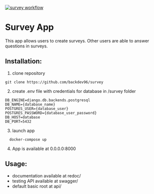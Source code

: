 [![survey workflow](https://github.com/backdev96/survey/workflows/CI/badge.svg)](https://github.com/backdev96/survey/actions)

# Survey App

  This app allows users to create surveys. Other users are able to answer questions in surveys.

## Installation:
  1) clone repository
```
git clone https://github.com/backdev96/survey
```
  2) create .env file with credentials for database in /survey folder
```
DB_ENGINE=django.db.backends.postgresql
DB_NAME={database_name} 
POSTGRES_USER={database_user}  
POSTGRES_PASSWORD={database_user_password}  
DB_HOST=database
DB_PORT=5432
```
  3) launch app
```
  docker-compose up
```
  4) App is available at 0.0.0.0:8000

## Usage:
  - documentation available at redoc/
  - testing API available at swagger/
  - default basic root at api/

